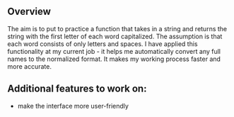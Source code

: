 ## Overview
The aim is to put to practice a function that takes in a string and returns the string with the first letter of each word capitalized. The assumption is that each word consists of only letters and spaces. 
I have applied this functionality at my current job - it helps me automatically convert any full names to the normalized format. It makes my working process faster and more accurate.

## Additional features to work on:
- make the interface more user-friendly
